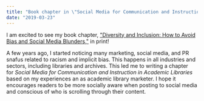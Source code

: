 ```yaml
---
title: "Book chapter in \"Social Media for Communication and Instruction in Academic Libraries\" published"
date: "2019-03-23"
---
```


I am excited to see my book chapter, ["Diversity and Inclusion: How to Avoid Bias and Social Media Blunders,"](https://repository.arizona.edu/handle/10150/631799) in print!

A few years ago, I started noticing many marketing, social media, and PR snafus related to racism and implicit bias. This happens in all industries and sectors, including libraries and archives. This led me to writing a chapter for _Social Media for Communication and Instruction in Academic Libraries_ based on my experiences an as academic library marketer. I hope it encourages readers to be more socially aware when posting to social media and conscious of who is scrolling through their content.
